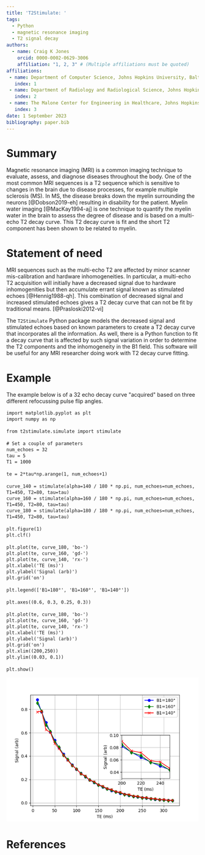 ```yaml
---
title: 'T2Stimulate: '
tags:
  - Python
  - magnetic resonance imaging
  - T2 signal decay
authors:
  - name: Craig K Jones
    orcid: 0000-0002-0629-3006
    affiliation: "1, 2, 3" # (Multiple affiliations must be quoted)
affiliations:
 - name: Department of Computer Science, Johns Hopkins University, Baltimore MD
   index: 1
 - name: Department of Radiology and Radiological Science, Johns Hopkins University, Baltimore MD
   index: 2
 - name: The Malone Center for Engineering in Healthcare, Johns Hopkins University, Baltimore MD
   index: 3
date: 1 September 2023
bibliography: paper.bib
---
```


# Summary

Magnetic resonance imaging (MRI) is a common imaging technique to evaluate, assess, and diagnose diseases throughout the body. One of the most common MRI sequences is a T2 sequence which is sensitive to changes in the brain due to disease processes, for example multiple sclerosis (MS).  In MS, the disease breaks down the myelin surrounding the neurons [@Dobson2019-eh] resulting in disability for the patient. Myelin water imaging [@MacKay1994-aj] is one technique to quantify the myelin water in the brain to assess the degree of disease and is based on a multi-echo T2 decay curve. This T2 decay curve is fit and the short T2 component has been shown to be related to myelin.

# Statement of need

MRI sequences such as the multi-echo T2 are affected by minor scanner mis-calibration and hardware inhomogeneities. In particular, a multi-echo T2 acquisition will initially have a decreased signal due to hardware inhomogenities but then accumulate errant signal known as stimulated echoes [@Hennig1988-qh].  This combination of decreased signal and increased stimulated echoes gives a T2 decay curve that can not be fit by traditional means. [@Prasloski2012-vi] 

The `T2Stimulate` Python package models the decreased signal and stimulated echoes based on known parameters to create a T2 decay curve that incorporates all the information. As well, there is a Python function to fit a decay curve that is affected by such signal variation in order to determine the T2 components and the inhomogeneity in the B1 field. This software will be useful for any MRI researcher doing work with T2 decay curve fitting.

# Example

The example below is of a 32 echo decay curve "acquired" based on three different refocussing pulse flip angles.

```
import matplotlib.pyplot as plt
import numpy as np

from t2stimulate.simulate import stimulate

# Set a couple of parameters
num_echoes = 32
tau = 5
T1 = 1000

te = 2*tau*np.arange(1, num_echoes+1)

curve_140 = stimulate(alpha=140 / 180 * np.pi, num_echoes=num_echoes, T1=450, T2=80, tau=tau)
curve_160 = stimulate(alpha=160 / 180 * np.pi, num_echoes=num_echoes, T1=450, T2=80, tau=tau)
curve_180 = stimulate(alpha=180 / 180 * np.pi, num_echoes=num_echoes, T1=450, T2=80, tau=tau)

plt.figure(1)
plt.clf()

plt.plot(te, curve_180, 'bo-')
plt.plot(te, curve_160, 'gd-')
plt.plot(te, curve_140, 'rx-')
plt.xlabel('TE (ms)')
plt.ylabel('Signal (arb)')
plt.grid('on')

plt.legend(['B1=180°', 'B1=160°', 'B1=140°'])

plt.axes((0.6, 0.3, 0.25, 0.3))

plt.plot(te, curve_180, 'bo-')
plt.plot(te, curve_160, 'gd-')
plt.plot(te, curve_140, 'rx-')
plt.xlabel('TE (ms)')
plt.ylabel('Signal (arb)')
plt.grid('on')
plt.xlim((200,250))
plt.ylim((0.03, 0.1))

plt.show()
```

![An example set of T2 decay curves based on refocusing pulses of 180^\deg (blue), 160^\deg (green), and 140^\deg (red).\label{fig:ex1}](ex1.png)


# References

